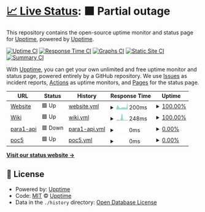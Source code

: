 # [📈 Live Status](https://upptime.github.io/upptime): <!--live status--> **🟧 Partial outage**

This repository contains the open-source uptime monitor and status page for [Upptime](https://upptime.js.org), powered by [Upptime](https://github.com/upptime/upptime).

[![Uptime CI](https://github.com/Leechael/phala-endpoint-uptime/workflows/Uptime%20CI/badge.svg)](https://github.com/Leechael/phala-endpoint-uptime/actions?query=workflow%3A%22Uptime+CI%22)
[![Response Time CI](https://github.com/Leechael/phala-endpoint-uptime/workflows/Response%20Time%20CI/badge.svg)](https://github.com/Leechael/phala-endpoint-uptime/actions?query=workflow%3A%22Response+Time+CI%22)
[![Graphs CI](https://github.com/Leechael/phala-endpoint-uptime/workflows/Graphs%20CI/badge.svg)](https://github.com/Leechael/phala-endpoint-uptime/actions?query=workflow%3A%22Graphs+CI%22)
[![Static Site CI](https://github.com/Leechael/phala-endpoint-uptime/workflows/Static%20Site%20CI/badge.svg)](https://github.com/Leechael/phala-endpoint-uptime/actions?query=workflow%3A%22Static+Site+CI%22)
[![Summary CI](https://github.com/Leechael/phala-endpoint-uptime/workflows/Summary%20CI/badge.svg)](https://github.com/Leechael/phala-endpoint-uptime/actions?query=workflow%3A%22Summary+CI%22)

With [Upptime](https://upptime.js.org), you can get your own unlimited and free uptime monitor and status page, powered entirely by a GitHub repository. We use [Issues](https://github.com/upptime/upptime/issues) as incident reports, [Actions](https://github.com/Leechael/phala-endpoint-uptime/actions) as uptime monitors, and [Pages](https://upptime.github.io/upptime) for the status page.

<!--start: status pages-->
<!-- This summary is generated by Upptime (https://github.com/upptime/upptime) -->
<!-- Do not edit this manually, your changes will be overwritten -->
<!-- prettier-ignore -->
| URL | Status | History | Response Time | Uptime |
| --- | ------ | ------- | ------------- | ------ |
| <img alt="" src="https://favicons.githubusercontent.com/www.phala.network" height="13"> [Website](https://www.phala.network/en/) | 🟩 Up | [website.yml](https://github.com/Leechael/phala-endpoint-uptime/commits/HEAD/history/website.yml) | <details><summary><img alt="Response time graph" src="./graphs/website/response-time-week.png" height="20"> 200ms</summary><br><a href="https://Leechael.github.io/phala-endpoint-uptime/history/website"><img alt="Response time 200" src="https://img.shields.io/endpoint?url=https%3A%2F%2Fraw.githubusercontent.com%2FLeechael%2Fphala-endpoint-uptime%2FHEAD%2Fapi%2Fwebsite%2Fresponse-time.json"></a><br><a href="https://Leechael.github.io/phala-endpoint-uptime/history/website"><img alt="24-hour response time 200" src="https://img.shields.io/endpoint?url=https%3A%2F%2Fraw.githubusercontent.com%2FLeechael%2Fphala-endpoint-uptime%2FHEAD%2Fapi%2Fwebsite%2Fresponse-time-day.json"></a><br><a href="https://Leechael.github.io/phala-endpoint-uptime/history/website"><img alt="7-day response time 200" src="https://img.shields.io/endpoint?url=https%3A%2F%2Fraw.githubusercontent.com%2FLeechael%2Fphala-endpoint-uptime%2FHEAD%2Fapi%2Fwebsite%2Fresponse-time-week.json"></a><br><a href="https://Leechael.github.io/phala-endpoint-uptime/history/website"><img alt="30-day response time 200" src="https://img.shields.io/endpoint?url=https%3A%2F%2Fraw.githubusercontent.com%2FLeechael%2Fphala-endpoint-uptime%2FHEAD%2Fapi%2Fwebsite%2Fresponse-time-month.json"></a><br><a href="https://Leechael.github.io/phala-endpoint-uptime/history/website"><img alt="1-year response time 200" src="https://img.shields.io/endpoint?url=https%3A%2F%2Fraw.githubusercontent.com%2FLeechael%2Fphala-endpoint-uptime%2FHEAD%2Fapi%2Fwebsite%2Fresponse-time-year.json"></a></details> | <details><summary><a href="https://Leechael.github.io/phala-endpoint-uptime/history/website">100.00%</a></summary><a href="https://Leechael.github.io/phala-endpoint-uptime/history/website"><img alt="All-time uptime 100.00%" src="https://img.shields.io/endpoint?url=https%3A%2F%2Fraw.githubusercontent.com%2FLeechael%2Fphala-endpoint-uptime%2FHEAD%2Fapi%2Fwebsite%2Fuptime.json"></a><br><a href="https://Leechael.github.io/phala-endpoint-uptime/history/website"><img alt="24-hour uptime 100.00%" src="https://img.shields.io/endpoint?url=https%3A%2F%2Fraw.githubusercontent.com%2FLeechael%2Fphala-endpoint-uptime%2FHEAD%2Fapi%2Fwebsite%2Fuptime-day.json"></a><br><a href="https://Leechael.github.io/phala-endpoint-uptime/history/website"><img alt="7-day uptime 100.00%" src="https://img.shields.io/endpoint?url=https%3A%2F%2Fraw.githubusercontent.com%2FLeechael%2Fphala-endpoint-uptime%2FHEAD%2Fapi%2Fwebsite%2Fuptime-week.json"></a><br><a href="https://Leechael.github.io/phala-endpoint-uptime/history/website"><img alt="30-day uptime 100.00%" src="https://img.shields.io/endpoint?url=https%3A%2F%2Fraw.githubusercontent.com%2FLeechael%2Fphala-endpoint-uptime%2FHEAD%2Fapi%2Fwebsite%2Fuptime-month.json"></a><br><a href="https://Leechael.github.io/phala-endpoint-uptime/history/website"><img alt="1-year uptime 100.00%" src="https://img.shields.io/endpoint?url=https%3A%2F%2Fraw.githubusercontent.com%2FLeechael%2Fphala-endpoint-uptime%2FHEAD%2Fapi%2Fwebsite%2Fuptime-year.json"></a></details>
| <img alt="" src="https://favicons.githubusercontent.com/wiki.phala.network" height="13"> [Wiki](https://wiki.phala.network/en-us/) | 🟩 Up | [wiki.yml](https://github.com/Leechael/phala-endpoint-uptime/commits/HEAD/history/wiki.yml) | <details><summary><img alt="Response time graph" src="./graphs/wiki/response-time-week.png" height="20"> 248ms</summary><br><a href="https://Leechael.github.io/phala-endpoint-uptime/history/wiki"><img alt="Response time 248" src="https://img.shields.io/endpoint?url=https%3A%2F%2Fraw.githubusercontent.com%2FLeechael%2Fphala-endpoint-uptime%2FHEAD%2Fapi%2Fwiki%2Fresponse-time.json"></a><br><a href="https://Leechael.github.io/phala-endpoint-uptime/history/wiki"><img alt="24-hour response time 248" src="https://img.shields.io/endpoint?url=https%3A%2F%2Fraw.githubusercontent.com%2FLeechael%2Fphala-endpoint-uptime%2FHEAD%2Fapi%2Fwiki%2Fresponse-time-day.json"></a><br><a href="https://Leechael.github.io/phala-endpoint-uptime/history/wiki"><img alt="7-day response time 248" src="https://img.shields.io/endpoint?url=https%3A%2F%2Fraw.githubusercontent.com%2FLeechael%2Fphala-endpoint-uptime%2FHEAD%2Fapi%2Fwiki%2Fresponse-time-week.json"></a><br><a href="https://Leechael.github.io/phala-endpoint-uptime/history/wiki"><img alt="30-day response time 248" src="https://img.shields.io/endpoint?url=https%3A%2F%2Fraw.githubusercontent.com%2FLeechael%2Fphala-endpoint-uptime%2FHEAD%2Fapi%2Fwiki%2Fresponse-time-month.json"></a><br><a href="https://Leechael.github.io/phala-endpoint-uptime/history/wiki"><img alt="1-year response time 248" src="https://img.shields.io/endpoint?url=https%3A%2F%2Fraw.githubusercontent.com%2FLeechael%2Fphala-endpoint-uptime%2FHEAD%2Fapi%2Fwiki%2Fresponse-time-year.json"></a></details> | <details><summary><a href="https://Leechael.github.io/phala-endpoint-uptime/history/wiki">100.00%</a></summary><a href="https://Leechael.github.io/phala-endpoint-uptime/history/wiki"><img alt="All-time uptime 100.00%" src="https://img.shields.io/endpoint?url=https%3A%2F%2Fraw.githubusercontent.com%2FLeechael%2Fphala-endpoint-uptime%2FHEAD%2Fapi%2Fwiki%2Fuptime.json"></a><br><a href="https://Leechael.github.io/phala-endpoint-uptime/history/wiki"><img alt="24-hour uptime 100.00%" src="https://img.shields.io/endpoint?url=https%3A%2F%2Fraw.githubusercontent.com%2FLeechael%2Fphala-endpoint-uptime%2FHEAD%2Fapi%2Fwiki%2Fuptime-day.json"></a><br><a href="https://Leechael.github.io/phala-endpoint-uptime/history/wiki"><img alt="7-day uptime 100.00%" src="https://img.shields.io/endpoint?url=https%3A%2F%2Fraw.githubusercontent.com%2FLeechael%2Fphala-endpoint-uptime%2FHEAD%2Fapi%2Fwiki%2Fuptime-week.json"></a><br><a href="https://Leechael.github.io/phala-endpoint-uptime/history/wiki"><img alt="30-day uptime 100.00%" src="https://img.shields.io/endpoint?url=https%3A%2F%2Fraw.githubusercontent.com%2FLeechael%2Fphala-endpoint-uptime%2FHEAD%2Fapi%2Fwiki%2Fuptime-month.json"></a><br><a href="https://Leechael.github.io/phala-endpoint-uptime/history/wiki"><img alt="1-year uptime 100.00%" src="https://img.shields.io/endpoint?url=https%3A%2F%2Fraw.githubusercontent.com%2FLeechael%2Fphala-endpoint-uptime%2FHEAD%2Fapi%2Fwiki%2Fuptime-year.json"></a></details>
| <img alt="" src="https://favicons.githubusercontent.com/para1-api.phala.network" height="13"> [para1-api](wss://para1-api.phala.network/ws) | 🟥 Down | [para1-api.yml](https://github.com/Leechael/phala-endpoint-uptime/commits/HEAD/history/para1-api.yml) | <details><summary><img alt="Response time graph" src="./graphs/para1-api/response-time-week.png" height="20"> 0ms</summary><br><a href="https://Leechael.github.io/phala-endpoint-uptime/history/para1-api"><img alt="Response time 0" src="https://img.shields.io/endpoint?url=https%3A%2F%2Fraw.githubusercontent.com%2FLeechael%2Fphala-endpoint-uptime%2FHEAD%2Fapi%2Fpara1-api%2Fresponse-time.json"></a><br><a href="https://Leechael.github.io/phala-endpoint-uptime/history/para1-api"><img alt="24-hour response time 0" src="https://img.shields.io/endpoint?url=https%3A%2F%2Fraw.githubusercontent.com%2FLeechael%2Fphala-endpoint-uptime%2FHEAD%2Fapi%2Fpara1-api%2Fresponse-time-day.json"></a><br><a href="https://Leechael.github.io/phala-endpoint-uptime/history/para1-api"><img alt="7-day response time 0" src="https://img.shields.io/endpoint?url=https%3A%2F%2Fraw.githubusercontent.com%2FLeechael%2Fphala-endpoint-uptime%2FHEAD%2Fapi%2Fpara1-api%2Fresponse-time-week.json"></a><br><a href="https://Leechael.github.io/phala-endpoint-uptime/history/para1-api"><img alt="30-day response time 0" src="https://img.shields.io/endpoint?url=https%3A%2F%2Fraw.githubusercontent.com%2FLeechael%2Fphala-endpoint-uptime%2FHEAD%2Fapi%2Fpara1-api%2Fresponse-time-month.json"></a><br><a href="https://Leechael.github.io/phala-endpoint-uptime/history/para1-api"><img alt="1-year response time 0" src="https://img.shields.io/endpoint?url=https%3A%2F%2Fraw.githubusercontent.com%2FLeechael%2Fphala-endpoint-uptime%2FHEAD%2Fapi%2Fpara1-api%2Fresponse-time-year.json"></a></details> | <details><summary><a href="https://Leechael.github.io/phala-endpoint-uptime/history/para1-api">0.00%</a></summary><a href="https://Leechael.github.io/phala-endpoint-uptime/history/para1-api"><img alt="All-time uptime 0.00%" src="https://img.shields.io/endpoint?url=https%3A%2F%2Fraw.githubusercontent.com%2FLeechael%2Fphala-endpoint-uptime%2FHEAD%2Fapi%2Fpara1-api%2Fuptime.json"></a><br><a href="https://Leechael.github.io/phala-endpoint-uptime/history/para1-api"><img alt="24-hour uptime 0.00%" src="https://img.shields.io/endpoint?url=https%3A%2F%2Fraw.githubusercontent.com%2FLeechael%2Fphala-endpoint-uptime%2FHEAD%2Fapi%2Fpara1-api%2Fuptime-day.json"></a><br><a href="https://Leechael.github.io/phala-endpoint-uptime/history/para1-api"><img alt="7-day uptime 0.00%" src="https://img.shields.io/endpoint?url=https%3A%2F%2Fraw.githubusercontent.com%2FLeechael%2Fphala-endpoint-uptime%2FHEAD%2Fapi%2Fpara1-api%2Fuptime-week.json"></a><br><a href="https://Leechael.github.io/phala-endpoint-uptime/history/para1-api"><img alt="30-day uptime 0.00%" src="https://img.shields.io/endpoint?url=https%3A%2F%2Fraw.githubusercontent.com%2FLeechael%2Fphala-endpoint-uptime%2FHEAD%2Fapi%2Fpara1-api%2Fuptime-month.json"></a><br><a href="https://Leechael.github.io/phala-endpoint-uptime/history/para1-api"><img alt="1-year uptime 0.00%" src="https://img.shields.io/endpoint?url=https%3A%2F%2Fraw.githubusercontent.com%2FLeechael%2Fphala-endpoint-uptime%2FHEAD%2Fapi%2Fpara1-api%2Fuptime-year.json"></a></details>
| <img alt="" src="https://favicons.githubusercontent.com/poc5.phala.network" height="13"> [poc5](wss://poc5.phala.network/ws) | 🟩 Up | [poc5.yml](https://github.com/Leechael/phala-endpoint-uptime/commits/HEAD/history/poc5.yml) | <details><summary><img alt="Response time graph" src="./graphs/poc5/response-time-week.png" height="20"> 0ms</summary><br><a href="https://Leechael.github.io/phala-endpoint-uptime/history/poc5"><img alt="Response time 0" src="https://img.shields.io/endpoint?url=https%3A%2F%2Fraw.githubusercontent.com%2FLeechael%2Fphala-endpoint-uptime%2FHEAD%2Fapi%2Fpoc5%2Fresponse-time.json"></a><br><a href="https://Leechael.github.io/phala-endpoint-uptime/history/poc5"><img alt="24-hour response time 0" src="https://img.shields.io/endpoint?url=https%3A%2F%2Fraw.githubusercontent.com%2FLeechael%2Fphala-endpoint-uptime%2FHEAD%2Fapi%2Fpoc5%2Fresponse-time-day.json"></a><br><a href="https://Leechael.github.io/phala-endpoint-uptime/history/poc5"><img alt="7-day response time 0" src="https://img.shields.io/endpoint?url=https%3A%2F%2Fraw.githubusercontent.com%2FLeechael%2Fphala-endpoint-uptime%2FHEAD%2Fapi%2Fpoc5%2Fresponse-time-week.json"></a><br><a href="https://Leechael.github.io/phala-endpoint-uptime/history/poc5"><img alt="30-day response time 0" src="https://img.shields.io/endpoint?url=https%3A%2F%2Fraw.githubusercontent.com%2FLeechael%2Fphala-endpoint-uptime%2FHEAD%2Fapi%2Fpoc5%2Fresponse-time-month.json"></a><br><a href="https://Leechael.github.io/phala-endpoint-uptime/history/poc5"><img alt="1-year response time 0" src="https://img.shields.io/endpoint?url=https%3A%2F%2Fraw.githubusercontent.com%2FLeechael%2Fphala-endpoint-uptime%2FHEAD%2Fapi%2Fpoc5%2Fresponse-time-year.json"></a></details> | <details><summary><a href="https://Leechael.github.io/phala-endpoint-uptime/history/poc5">0.00%</a></summary><a href="https://Leechael.github.io/phala-endpoint-uptime/history/poc5"><img alt="All-time uptime 0.00%" src="https://img.shields.io/endpoint?url=https%3A%2F%2Fraw.githubusercontent.com%2FLeechael%2Fphala-endpoint-uptime%2FHEAD%2Fapi%2Fpoc5%2Fuptime.json"></a><br><a href="https://Leechael.github.io/phala-endpoint-uptime/history/poc5"><img alt="24-hour uptime 0.00%" src="https://img.shields.io/endpoint?url=https%3A%2F%2Fraw.githubusercontent.com%2FLeechael%2Fphala-endpoint-uptime%2FHEAD%2Fapi%2Fpoc5%2Fuptime-day.json"></a><br><a href="https://Leechael.github.io/phala-endpoint-uptime/history/poc5"><img alt="7-day uptime 0.00%" src="https://img.shields.io/endpoint?url=https%3A%2F%2Fraw.githubusercontent.com%2FLeechael%2Fphala-endpoint-uptime%2FHEAD%2Fapi%2Fpoc5%2Fuptime-week.json"></a><br><a href="https://Leechael.github.io/phala-endpoint-uptime/history/poc5"><img alt="30-day uptime 0.00%" src="https://img.shields.io/endpoint?url=https%3A%2F%2Fraw.githubusercontent.com%2FLeechael%2Fphala-endpoint-uptime%2FHEAD%2Fapi%2Fpoc5%2Fuptime-month.json"></a><br><a href="https://Leechael.github.io/phala-endpoint-uptime/history/poc5"><img alt="1-year uptime 0.00%" src="https://img.shields.io/endpoint?url=https%3A%2F%2Fraw.githubusercontent.com%2FLeechael%2Fphala-endpoint-uptime%2FHEAD%2Fapi%2Fpoc5%2Fuptime-year.json"></a></details>

<!--end: status pages-->

[**Visit our status website →**](https://upptime.github.io/upptime)

## 📄 License

- Powered by: [Upptime](https://github.com/upptime/upptime)
- Code: [MIT](./LICENSE) © [Upptime](https://upptime.js.org)
- Data in the `./history` directory: [Open Database License](https://opendatacommons.org/licenses/odbl/1-0/)
